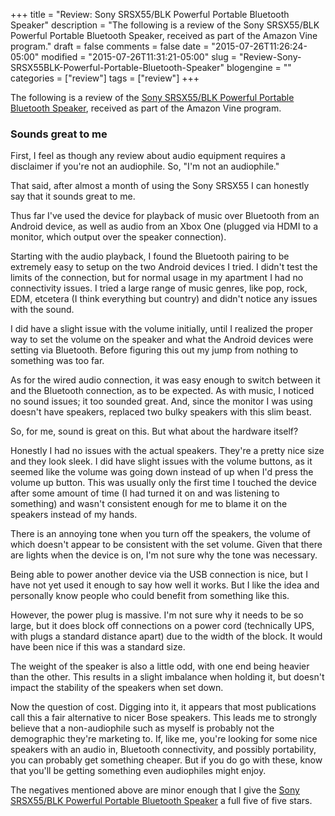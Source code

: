 +++
title = "Review: Sony SRSX55/BLK Powerful Portable Bluetooth Speaker"
description = "The following is a review of the Sony SRSX55/BLK Powerful Portable Bluetooth Speaker, received as part of the Amazon Vine program."
draft = false
comments = false
date = "2015-07-26T11:26:24-05:00"
modified = "2015-07-26T11:31:21-05:00"
slug = "Review-Sony-SRSX55BLK-Powerful-Portable-Bluetooth-Speaker"
blogengine = ""
categories = ["review"]
tags = ["review"]
+++

<div class="note"><p>The following is a review of the <a href="http://www.amazon.com/dp/B00TTWZHBW?tag=strivinglifen-20">Sony SRSX55/BLK Powerful Portable Bluetooth Speaker</a>, received as part of the Amazon Vine program.</p></div>

<h3>Sounds great to me</h3>

<p>First, I feel as though any review about audio equipment requires a disclaimer if you're not an audiophile. So, "I'm not an audiophile."</p>

<p>That said, after almost a month of using the Sony SRSX55 I can honestly say that it sounds great to me.</p>

<p>Thus far I've used the device for playback of music over Bluetooth from an Android device, as well as audio from an Xbox One (plugged via HDMI to a monitor, which output over the speaker connection).</p>

<p>Starting with the audio playback, I found the Bluetooth pairing to be extremely easy to setup on the two Android devices I tried. I didn't test the limits of the connection, but for normal usage in my apartment I had no connectivity issues. I tried a large range of music genres, like pop, rock, EDM, etcetera (I think everything but country) and didn't notice any issues with the sound.</p>

<p>I did have a slight issue with the volume initially, until I realized the proper way to set the volume on the speaker and what the Android devices were setting via Bluetooth. Before figuring this out my jump from nothing to something was too far.</p>

<p>As for the wired audio connection, it was easy enough to switch between it and the Bluetooth connection, as to be expected. As with music, I noticed no sound issues; it too sounded great. And, since the monitor I was using doesn't have speakers, replaced two bulky speakers with this slim beast.</p>

<p>So, for me, sound is great on this. But what about the hardware itself?</p>

<p>Honestly I had no issues with the actual speakers. They're a pretty nice size and they look sleek. I did have slight issues with the volume buttons, as it seemed like the volume was going down instead of up when I'd press the volume up button. This was usually only the first time I touched the device after some amount of time (I had turned it on and was listening to something) and wasn't consistent enough for me to blame it on the speakers instead of my hands.</p>

<p>There is an annoying tone when you turn off the speakers, the volume of which doesn't appear to be consistent with the set volume. Given that there are lights when the device is on, I'm not sure why the tone was necessary.</p>

<p>Being able to power another device via the USB connection is nice, but I have not yet used it enough to say how well it works. But I like the idea and personally know people who could benefit from something like this.</p>

<p>However, the power plug is massive. I'm not sure why it needs to be so large, but it does block off connections on a power cord (technically UPS, with plugs a standard distance apart) due to the width of the block. It would have been nice if this was a standard size.</p>

<p>The weight of the speaker is also a little odd, with one end being heavier than the other. This results in a slight imbalance when holding it, but doesn't impact the stability of the speakers when set down.</p>

<p>Now the question of cost. Digging into it, it appears that most publications call this a fair alternative to nicer Bose speakers. This leads me to strongly believe that a non-audiophile such as myself is probably not the demographic they're marketing to. If, like me, you're looking for some nice speakers with an audio in, Bluetooth connectivity, and possibly portability, you can probably get something cheaper. But if you do go with these, know that you'll be getting something even audiophiles might enjoy.</p>

<p>The negatives mentioned above are minor enough that I give the <a href="http://www.amazon.com/dp/B00TTWZHBW?tag=strivinglifen-20">Sony SRSX55/BLK Powerful Portable Bluetooth Speaker</a> a full five of five stars.</p>
